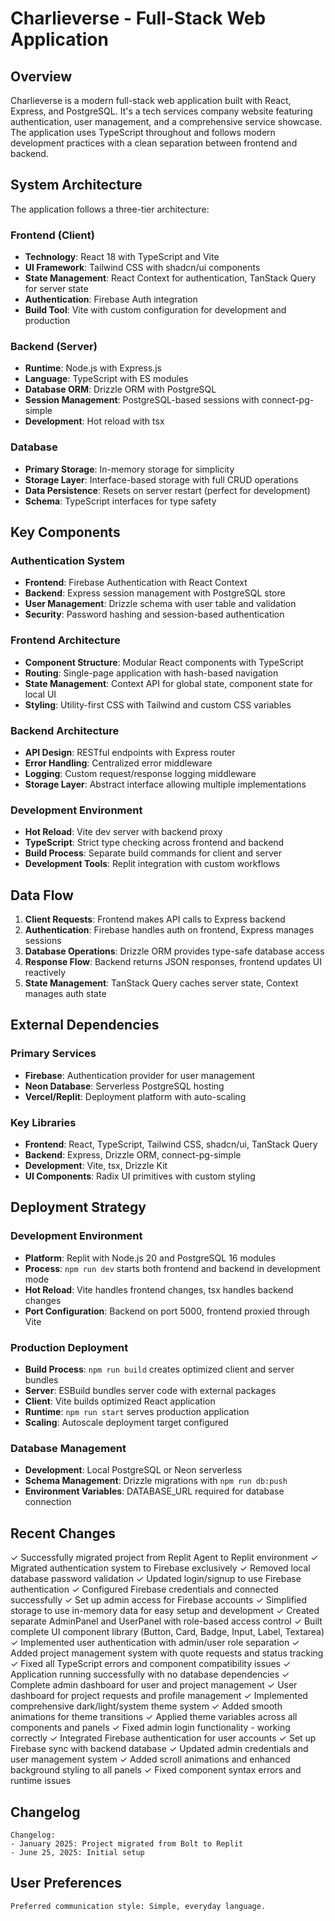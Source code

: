 # Charlieverse - Full-Stack Web Application

## Overview

Charlieverse is a modern full-stack web application built with React, Express, and PostgreSQL. It's a tech services company website featuring authentication, user management, and a comprehensive service showcase. The application uses TypeScript throughout and follows modern development practices with a clean separation between frontend and backend.

## System Architecture

The application follows a three-tier architecture:

### Frontend (Client)
- **Technology**: React 18 with TypeScript and Vite
- **UI Framework**: Tailwind CSS with shadcn/ui components
- **State Management**: React Context for authentication, TanStack Query for server state
- **Authentication**: Firebase Auth integration
- **Build Tool**: Vite with custom configuration for development and production

### Backend (Server)
- **Runtime**: Node.js with Express.js
- **Language**: TypeScript with ES modules
- **Database ORM**: Drizzle ORM with PostgreSQL
- **Session Management**: PostgreSQL-based sessions with connect-pg-simple
- **Development**: Hot reload with tsx

### Database
- **Primary Storage**: In-memory storage for simplicity
- **Storage Layer**: Interface-based storage with full CRUD operations
- **Data Persistence**: Resets on server restart (perfect for development)
- **Schema**: TypeScript interfaces for type safety

## Key Components

### Authentication System
- **Frontend**: Firebase Authentication with React Context
- **Backend**: Express session management with PostgreSQL store
- **User Management**: Drizzle schema with user table and validation
- **Security**: Password hashing and session-based authentication

### Frontend Architecture
- **Component Structure**: Modular React components with TypeScript
- **Routing**: Single-page application with hash-based navigation
- **State Management**: Context API for global state, component state for local UI
- **Styling**: Utility-first CSS with Tailwind and custom CSS variables

### Backend Architecture
- **API Design**: RESTful endpoints with Express router
- **Error Handling**: Centralized error middleware
- **Logging**: Custom request/response logging middleware
- **Storage Layer**: Abstract interface allowing multiple implementations

### Development Environment
- **Hot Reload**: Vite dev server with backend proxy
- **TypeScript**: Strict type checking across frontend and backend
- **Build Process**: Separate build commands for client and server
- **Development Tools**: Replit integration with custom workflows

## Data Flow

1. **Client Requests**: Frontend makes API calls to Express backend
2. **Authentication**: Firebase handles auth on frontend, Express manages sessions
3. **Database Operations**: Drizzle ORM provides type-safe database access
4. **Response Flow**: Backend returns JSON responses, frontend updates UI reactively
5. **State Management**: TanStack Query caches server state, Context manages auth state

## External Dependencies

### Primary Services
- **Firebase**: Authentication provider for user management
- **Neon Database**: Serverless PostgreSQL hosting
- **Vercel/Replit**: Deployment platform with auto-scaling

### Key Libraries
- **Frontend**: React, TypeScript, Tailwind CSS, shadcn/ui, TanStack Query
- **Backend**: Express, Drizzle ORM, connect-pg-simple
- **Development**: Vite, tsx, Drizzle Kit
- **UI Components**: Radix UI primitives with custom styling

## Deployment Strategy

### Development Environment
- **Platform**: Replit with Node.js 20 and PostgreSQL 16 modules
- **Process**: `npm run dev` starts both frontend and backend in development mode
- **Hot Reload**: Vite handles frontend changes, tsx handles backend changes
- **Port Configuration**: Backend on port 5000, frontend proxied through Vite

### Production Deployment
- **Build Process**: `npm run build` creates optimized client and server bundles
- **Server**: ESBuild bundles server code with external packages
- **Client**: Vite builds optimized React application
- **Runtime**: `npm run start` serves production application
- **Scaling**: Autoscale deployment target configured

### Database Management
- **Development**: Local PostgreSQL or Neon serverless
- **Schema Management**: Drizzle migrations with `npm run db:push`
- **Environment Variables**: DATABASE_URL required for database connection

## Recent Changes

✓ Successfully migrated project from Replit Agent to Replit environment
✓ Migrated authentication system to Firebase exclusively
✓ Removed local database password validation
✓ Updated login/signup to use Firebase authentication
✓ Configured Firebase credentials and connected successfully
✓ Set up admin access for Firebase accounts
✓ Simplified storage to use in-memory data for easy setup and development
✓ Created separate AdminPanel and UserPanel with role-based access control
✓ Built complete UI component library (Button, Card, Badge, Input, Label, Textarea)
✓ Implemented user authentication with admin/user role separation
✓ Added project management system with quote requests and status tracking
✓ Fixed all TypeScript errors and component compatibility issues
✓ Application running successfully with no database dependencies
✓ Complete admin dashboard for user and project management
✓ User dashboard for project requests and profile management
✓ Implemented comprehensive dark/light/system theme system
✓ Added smooth animations for theme transitions
✓ Applied theme variables across all components and panels
✓ Fixed admin login functionality - working correctly
✓ Integrated Firebase authentication for user accounts
✓ Set up Firebase sync with backend database
✓ Updated admin credentials and user management system
✓ Added scroll animations and enhanced background styling to all panels
✓ Fixed component syntax errors and runtime issues

## Changelog

```
Changelog:
- January 2025: Project migrated from Bolt to Replit
- June 25, 2025: Initial setup
```

## User Preferences

```
Preferred communication style: Simple, everyday language.
```